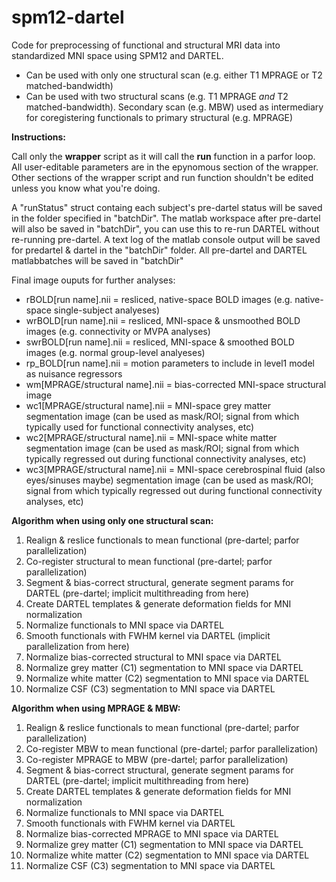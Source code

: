 # spm12-dartel

Code for preprocessing of functional and structural MRI data into standardized MNI space using SPM12 and DARTEL. 

* Can be used with only one structural scan (e.g. either T1 MPRAGE or T2 matched-bandwidth)
* Can be used with two structural scans (e.g. T1 MPRAGE *and* T2 matched-bandwidth). Secondary scan (e.g. MBW) used as intermediary for coregistering functionals to primary structural (e.g. MPRAGE)

<b>Instructions:</b>

Call only the <b>wrapper</b> script as it will call the <b>run</b> function in a parfor loop. All user-editable parameters are in the epynomous section of the wrapper. Other sections of the wrapper script and run function shouldn't be edited unless you know what you're doing.

A "runStatus" struct containg each subject's pre-dartel status will be saved in the folder specified in "batchDir". The matlab workspace after pre-dartel will also be saved in "batchDir", you can use this to re-run DARTEL without re-running pre-dartel. A text log of the matlab console output will be saved for predartel & dartel in the "batchDir" folder. All pre-dartel and DARTEL matlabbatches will be saved in "batchDir"

Final image ouputs for further analyses:
* rBOLD[run name].nii = resliced, native-space BOLD images (e.g. native-space single-subject analyeses)
* wrBOLD[run name].nii = resliced, MNI-space & unsmoothed BOLD images (e.g. connectivity or MVPA analyses)
* swrBOLD[run name].nii = resliced, MNI-space & smoothed BOLD images (e.g. normal group-level analyeses)
* rp_BOLD[run name].nii = motion parameters to include in level1 model as nuisance regressors
* wm[MPRAGE/structural name].nii = bias-corrected MNI-space structural image
* wc1[MPRAGE/structural name].nii = MNI-space grey matter segmentation image (can be used as mask/ROI; signal from which typically used for functional connectivity analyses, etc)
* wc2[MPRAGE/structural name].nii = MNI-space white matter segmentation image (can be used as mask/ROI; signal from which typically regressed out during functional connectivity analyses, etc)
* wc3[MPRAGE/structural name].nii = MNI-space cerebrospinal fluid (also eyes/sinuses maybe) segmentation image (can be used as mask/ROI; signal from which typically regressed out during functional connectivity analyses, etc)

<b>Algorithm when using only one structural scan:</b>
1) Realign & reslice functionals to mean functional (pre-dartel; parfor parallelization)
2) Co-register structural to mean functional (pre-dartel; parfor parallelization)
3) Segment & bias-correct structural, generate segment params for DARTEL  (pre-dartel; implicit multithreading from here)
4) Create DARTEL templates & generate deformation fields for MNI normalization
5) Normalize functionals to MNI space via DARTEL
6) Smooth functionals with FWHM kernel via DARTEL (implicit parallelization from here)
7) Normalize bias-corrected structural to MNI space via DARTEL
8) Normalize grey matter (C1) segmentation to MNI space via DARTEL
9) Normalize white matter (C2) segmentation to MNI space via DARTEL
10) Normalize CSF (C3) segmentation to MNI space via DARTEL

<b>Algorithm when using MPRAGE & MBW:</b>
1) Realign & reslice functionals to mean functional (pre-dartel; parfor parallelization)
2) Co-register MBW to mean functional (pre-dartel; parfor parallelization)
3) Co-register MPRAGE to MBW (pre-dartel; parfor parallelization)
4) Segment & bias-correct structural, generate segment params for DARTEL  (pre-dartel; implicit multithreading from here)
5) Create DARTEL templates & generate deformation fields for MNI normalization
6) Normalize functionals to MNI space via DARTEL
7) Smooth functionals with FWHM kernel via DARTEL
8) Normalize bias-corrected MPRAGE to MNI space via DARTEL
9) Normalize grey matter (C1) segmentation to MNI space via DARTEL
10) Normalize white matter (C2) segmentation to MNI space via DARTEL
11) Normalize CSF (C3) segmentation to MNI space via DARTEL
